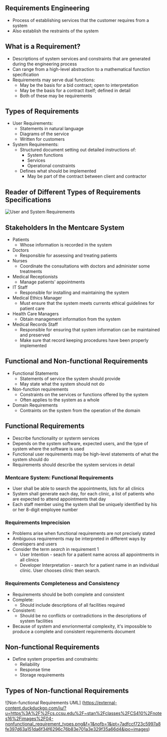 ## Requirements Engineering
- Process of establishing services that the customer requires from a system
- Also establish the restraints of the system

## What is a Requirement?
- Descriptions of system services and constraints that are generated during the engineering process
- Can range from a high-level abstraction to a mathematical function specification
- Requirements may serve dual functions:
    - May be the basis for a bid contract; open to interpretation
    - May be the basis for a contract itself; defined in detail
    - Both of these may be requirements

## Types of Requirements
- User Requirements:
    - Statements in natural language
    - Diagrams of the service 
    - Written for customers
- System Requirements:
    - Structured document setting out detailed instructions of:
        - System functions
        - Services
        - Operational constraints
    - Defines what should be implemented
        - May be part of the contract between client and contractor

## Reader of Different Types of Requirements Specifications
![User and System Requirements](https://external-content.duckduckgo.com/iu/?u=https%3A%2F%2Ftse3.mm.bing.net%2Fth%3Fid%3DOIP.yIZqC10uq1JHxvn625hlrgHaEH%26pid%3DApi&f=1&ipt=9f2896e5bd2cb91719857b9f3a32f2a66f4b545d9d44ca5f6ef64ce4503e83f9&ipo=images)

## Stakeholders In the Mentcare System
- Patients
    - Whose information is recorded in the system
- Doctors
    - Responsible for assessing and treating patients
- Nurses
    - Coordinate the consultations with doctors and administer some treatments
- Medical Receptionists
    - Manage patients' appointments
- IT Staff
    - Responsible for installing and maintaining the system
- Medical Ethics Manager
    - Must ensure that the system meets currents ethical guidelines for patient care
- Health Care Managers
    - Obtain management information from the system
- Medical Records Staff
    - Responsible for ensuring that system information can be maintained and preserved
    - Make sure that record keeping procedures have been properly implemented

## Functional and Non-functional Requirements
- Functional Statements
    - Statements of service the system should provide
    - May state what the system should not do
- Non-function requirements
    - Constraints on the services or functions offered by the system
    - Often applies to the system as a whole
- Domain Requirements
    - Contraints on the system from the operation of the domain

## Functional Requirements
- Describe functionality or systerm services
- Depends on the system software, expected users, and the type of system where the software is used
- Functional user requirements may be high-level statements of what the system should do
- Requirements should describe the system services in detail

### Mentcare System: Functional Requirements
- User shall be able to search the appointments, lists for all clinics
- System shall generate each day, for each clinic, a list of patients who are expected to attend appointments that day
- Each staff member using the system shall be uniquely identified by his or her 8-digit employee number

### Requirements Imprecision
- Problems arise when functional requirements are not precisely stated
- Ambiguous requirements may be interpreted in different ways by developers and users
- Consider the term _search_ in requirement 1
    - User Intention - seach for a patient name across all appointments in all clinics
    - Developer Interpretation - search for a patient name in an individual clinic. User chooses clinic then search.

### Requirements Completeness and Consistency
- Requirements should be both complete and consistent
- Complete:
    - Should include descriptions of all facilities required
- Consistent:
    - Should be no conflicts or contradictions in the descriptions of system facilities
- Because of system and envrionmental complexity, it's impossible to produce a complete and consistent requirements document

## Non-functional Requirements
- Define system properties and constraints:
    - Reliability
    - Response time
    - Storage requirements

## Types of Non-functional Requirements
![Non-functional Requirements UML] (https://external-content.duckduckgo.com/iu/?u=https%3A%2F%2Fcs.ccsu.edu%2F~stan%2Fclasses%2FCS410%2Fnotes16%2Fimages%2F04-nonfunctional_requirement_types.png&f=1&nofb=1&ipt=7adfccf723c5997a8fe397d63a151da6f34f6296c76b83e701a3e329f35a66d4&ipo=images)



